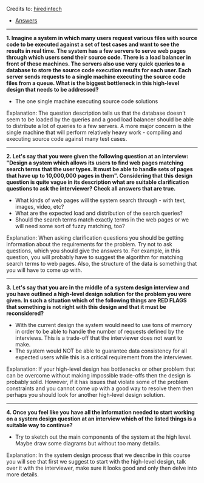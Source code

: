 Credits to: [hiredintech](https://www.hiredintech.com/classrooms/system-design/lesson/96)
- [Answers](system-design-process-questions-answers.md)

------

**1. Imagine a system in which many users request various files with source code to be executed against a set of test cases and want to see the results in real time. The system has a few servers to serve web pages through which users send their source code. There is a load balancer in front of these machines. The servers also use very quick queries to a database to store the source code execution results for each user. Each server sends requests to a single machine executing the source code files from a queue. What is the biggest bottleneck in this high-level design that needs to be addressed?**

* The one single machine executing source code solutions

Explanation:
The question description tells us that the database doesn't seem to be loaded by the queries and a good load balancer should be able to distribute a lot of queries to a few servers. A more major concern is the single machine that will perform relatively heavy work - compiling and executing source code against many test cases.

------

**2. Let's say that you were given the following question at an interview: "Design a system which allows its users to find web pages matching search terms that the user types. It must be able to handle sets of pages that have up to 10,000,000 pages in them". Considering that this design question is quite vague in its description what are suitable clarification questions to ask the interviewer? Check all answers that are true.**

* What kinds of web pages will the system search through - with text, images, video, etc?
* What are the expected load and distribution of the search queries?
* Should the search terms match exactly terms in the web pages or we will need some sort of fuzzy matching, too?

Explanation:
When asking clarification questions you should be getting information about the requirements for the problem. Try not to ask questions, which you should give the answers to. For example, in this question, you will probably have to suggest the algorithm for matching search terms to web pages. Also, the structure of the data is something that you will have to come up with.

------

**3. Let's say that you are in the middle of a system design interview and you have outlined a high-level design solution for the problem you were given. In such a situation which of the following things are RED FLAGS that something is not right with this design and that it must be reconsidered?**

* With the current design the system would need to use tons of memory in order to be able to handle the number of requests defined by the interviews. This is a trade-off that the interviewer does not want to make.
* The system would NOT be able to guarantee data consistency for all expected users while this is a critical requirement from the interviewer.

Explanation:
If your high-level design has bottlenecks or other problem that can be overcome without making impossible trade-offs then the design is probably solid. However, if it has issues that violate some of the problem constraints and you cannot come up with a good way to resolve them then perhaps you should look for another high-level design solution.

------

**4. Once you feel like you have all the information needed to start working on a system design question at an interview which of the listed things is a suitable way to continue?**

* Try to sketch out the main components of the system at the high level. Maybe draw some diagrams but without too many details.

Explanation:
In the system design process that we describe in this course you will see that first we suggest to start with the high-level design, talk over it with the interviewer, make sure it looks good and only then delve into more details.